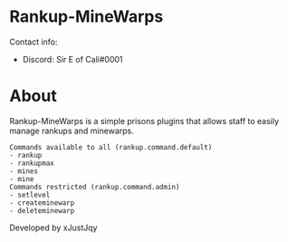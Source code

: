 # Rankup-MineWarps

Contact info:
- Discord: Sir E of Cali#0001

# About
Rankup-MineWarps is a simple prisons plugins that allows staff to easily manage rankups and minewarps.
```
Commands available to all (rankup.command.default)
- rankup
- rankupmax
- mines
- mine
Commands restricted (rankup.command.admin)
- setlevel
- createminewarp
- deleteminewarp
```

Developed by xJustJqy
